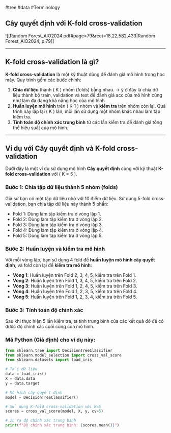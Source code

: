 #tree #data #Terminology 
## Cây quyết định với K-fold cross-validation
![[Random Forest_AIO2024.pdf#page=79&rect=18,22,582,433|Random Forest_AIO2024, p.79]]

---

## K-fold cross-validation là gì?

**K-fold cross-validation** là một kỹ thuật dùng để đánh giá mô hình trong học máy. Quy trình gồm các bước chính:

1. **Chia dữ liệu** thành \( K \) nhóm (folds) bằng nhau.
	-> ý ở đây là chia dữ liệu thành bộ train, validation và test để đánh giá acc của mô hình cũng như làm đa dạng khả năng học của mô hình
2. **Huấn luyện mô hình** trên \( K-1 \) nhóm và **kiểm tra** trên nhóm còn lại. Quá trình này lặp lại \( K \) lần, mỗi lần sử dụng một nhóm khác nhau làm tập kiểm tra.
3. **Tính toán độ chính xác trung bình** từ các lần kiểm tra để đánh giá tổng thể hiệu suất của mô hình.

---

## Ví dụ với Cây quyết định và K-fold cross-validation

Dưới đây là một ví dụ sử dụng mô hình **Cây quyết định** cùng với kỹ thuật **K-fold cross-validation** với \( K = 5 \).

### Bước 1: Chia tập dữ liệu thành 5 nhóm (folds)

Giả sử bạn có một tập dữ liệu nhỏ với 10 điểm dữ liệu. Sử dụng 5-fold cross-validation, bạn chia tập dữ liệu này thành 5 phần:

- Fold 1: Dùng làm tập kiểm tra ở vòng lặp 1.
- Fold 2: Dùng làm tập kiểm tra ở vòng lặp 2.
- Fold 3: Dùng làm tập kiểm tra ở vòng lặp 3.
- Fold 4: Dùng làm tập kiểm tra ở vòng lặp 4.
- Fold 5: Dùng làm tập kiểm tra ở vòng lặp 5.

### Bước 2: Huấn luyện và kiểm tra mô hình

Với mỗi vòng lặp, bạn sử dụng 4 fold để **huấn luyện mô hình cây quyết định**, và fold còn lại để **kiểm tra mô hình**:

- **Vòng 1**: Huấn luyện trên Fold 2, 3, 4, 5, kiểm tra trên Fold 1.
- **Vòng 2**: Huấn luyện trên Fold 1, 3, 4, 5, kiểm tra trên Fold 2.
- **Vòng 3**: Huấn luyện trên Fold 1, 2, 4, 5, kiểm tra trên Fold 3.
- **Vòng 4**: Huấn luyện trên Fold 1, 2, 3, 5, kiểm tra trên Fold 4.
- **Vòng 5**: Huấn luyện trên Fold 1, 2, 3, 4, kiểm tra trên Fold 5.

### Bước 3: Tính toán độ chính xác

Sau khi thực hiện 5 lần kiểm tra, ta tính trung bình của các kết quả đó để có được độ chính xác cuối cùng của mô hình.

### Mã Python (Giả định) cho ví dụ này:

```python
from sklearn.tree import DecisionTreeClassifier
from sklearn.model_selection import cross_val_score
from sklearn.datasets import load_iris

# Tải dữ liệu
data = load_iris()
X = data.data
y = data.target

# Mô hình cây quyết định
model = DecisionTreeClassifier()

# Sử dụng K-fold cross-validation với K=5
scores = cross_val_score(model, X, y, cv=5)

# In ra độ chính xác trung bình
print(f"Độ chính xác trung bình: {scores.mean()}")
```


